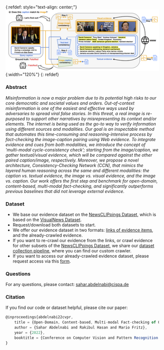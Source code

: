 {:refdef: style="text-align: center;"}
![teaser](teaser.PNG){:width="120%"}
{: refdef}

### Abstract
*Misinformation is now a major problem due to its potential high risks to our core democratic and societal values and orders. Out-of-context misinformation is one of the easiest and effective ways used by adversaries to spread viral false stories. In this threat, a real image is re-purposed to support other narratives by misrepresenting its context and/or elements. The internet is being used as the go-to way to verify information using different sources and modalities. Our goal is an inspectable method that automates this time-consuming and reasoning-intensive process by fact-checking the image-caption pairing using Web evidence. To integrate evidence and cues from both modalities, we introduce the concept of 'multi-modal cycle-consistency check'; starting from the image/caption, we gather textual/visual evidence, which will be compared against the other paired caption/image, respectively. Moreover, we propose a novel architecture, Consistency-Checking Network (CCN), that mimics the layered human reasoning across the same and different modalities: the caption vs. textual evidence, the image vs. visual evidence, and the image vs. caption. Our work offers the first step and benchmark for open-domain, content-based, multi-modal fact-checking, and significantly outperforms previous baselines that did not leverage external evidence.*

### Dataset
- We base our evidence dataset on the [NewsCLIPpings Dataset](https://github.com/g-luo/news_clippings), which is based on the [VisualNews Dataset](https://github.com/FuxiaoLiu/VisualNews-Repository).
- Request/download both datasets to start. 
- We offer our evidence dataset in two formats: [links of evidence items](https://github.com/S-Abdelnabi/OoC-multi-modal-fc/tree/main/evidence_links), and the already-crawled evidence. 
- If you want to re-crawl our evidence from the links, or crawl evidence for other subsets of the [NewsCLIPpings Dataset](https://github.com/g-luo/news_clippings), we share our [dataset collection pipeline](https://github.com/S-Abdelnabi/OoC-multi-modal-fc/tree/main/dataset_collection), where you can find our custom crawler. 
- If you want to access our already-crawled evidence dataset, please request access via this [form](https://forms.gle/HZeUK1EEveGF9yEV9).

### Questions 
For any questions, please contact: sahar.abdelnabi@cispa.de

### Citation ###
If you find our code or dataset helpful, please cite our paper:
```javascript
@inproceedings{abdelnabi22cvpr,
    title = {Open-Domain, Content-based, Multi-modal Fact-checking of Out-of-Context Images via Online Resources},
    author = {Sahar Abdelnabi and Rakibul Hasan and Mario Fritz},
    year = {2022},
    booktitle = {Conference on Computer Vision and Pattern Recognition (CVPR)}
}
```



